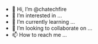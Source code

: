 - 👋 Hi, I’m @chatechfire
- 👀 I’m interested in ...
- 🌱 I’m currently learning ...
- 💞️ I’m looking to collaborate on ...
- 📫 How to reach me ...

<!---
chatechfire/chatechfire is a ✨ special ✨ repository because its `README.md` (this file) appears on your GitHub profile.
You can click the Preview link to take a look at your changes.
--->
